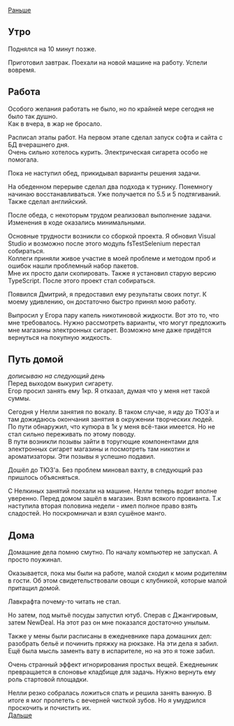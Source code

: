 [Раньше](2020.07.07.md)  
## Утро
Поднялся на 10 минут позже.

Приготовил завтрак. Поехали на новой машине на работу. Успели вовремя.
## Работа
Особого желания работать не было, но по крайней мере сегодня не было так душно.  
Как в вчера, в жар не бросало.

Расписал этапы работ. На первом этапе сделал запуск софта и сайта с БД вчерашнего дня.  
Очень сильно хотелось курить. Электрическая сигарета особо не помогала.

Пока не наступил обед, прикидывал варианты решения задачи.

На обеденном перерыве сделал два подхода к турнику. Понемногу начинаю восстанавливаться. Уже получается по 5.5 и 5 подтягиваний.  
Также сделал английский.

После обеда, с некоторым трудом реализовал выполнение задачи. Изменения в коде оказались минимальными.

Основные трудности возникли со сборкой проекта. Я обновил Visual Studio и возможно после этого модуль fsTestSelenium перестал собираться.  
Коллеги приняли живое участие в моей проблеме и методом проб и ошибок нашли проблемный набор пакетов.  
Мне их просто дали скопировать. Также я установил старую версию TypeScript. После этого проект стал собираться.

Появился Дмитрий, я предоставил ему результаты своих потуг. К моему удивлению, он достаточно быстро принял мою работу.

Выпросил у Егора пару капель никотиновой жидкости. Вот это то, что мне требовалось. Нужно рассмотреть варианты, что могут предложить мне магазины электронных сигарет. Возможно мне даже придётся вернуться на покупную жидкость.
## Путь домой
*дописываю на следующий день*  
Перед выходом выкурил сигарету.   
Егор просил занять ему 1кр. Я отказал, думая что у меня нет такой суммы.

Сегодня у Нелли занятия по вокалу. В таком случае, я иду до ТЮЗ'а и там дожидаюсь окончания занятия в окружении творческих людей.  
По пути обнаружил, что купюра в 1к у меня всё-таки имеется. Но не стал сильно переживать по этому поводу.  
В пути возникли позывы зайти в торугющие компонентами для электронных сигарет магазины и посмотреть там никотин и ароматизаторы. Эти позывы я успешно подавил.

Дошёл до ТЮЗ'а. Без проблем миновал вахту, в следующий раз пришлось объясняться.

С Нелкиных занятий поехали на машине. Нелли теперь водит вполне уверенно. Перед домом зашёл в магазин. Взял всякого провианта. Т.к наступила вторая половина недели - имел полное право взять сладостей. Но поскромничал и взял сушёное манго.
## Дома
Домашние дела помню смутно. По началу компьютер не запускал. А просто поужинал.

Оказывается, пока мы были на работе, малой сходил к моим родителям в гости. Об этом свидетельствовали овощи с клубникой, которые малой притащил домой.

Лавкрафта почему-то читать не стал.

Но затем, под мытьё посуды запустил ютуб. Сперав с Джангировым, затем NewDeal. На этот раз он мне показался достаточно унылым.

Также у мены были расписаны в ежедневнике пара домашних дел: разобрать бельё и починить пряжку на рюкзаке. На эти дела я забил.  
Ещё была мысль заменть вату в испарителе, но на это я тоже забил.

Очень странный эффект игнорирования простых вещей. Ежеднеыник превращается в слоновье кладбище для задачь. Нужно вернуть ему роль стартовой площадки.

Нелли резко собралась ложиться спать и решила занять ванную. В итоге я мог пролететь с вечерней чисткой зубов. Но я умудрился проскочить и почистить их.  
[Дальше](2020.07.09.md)